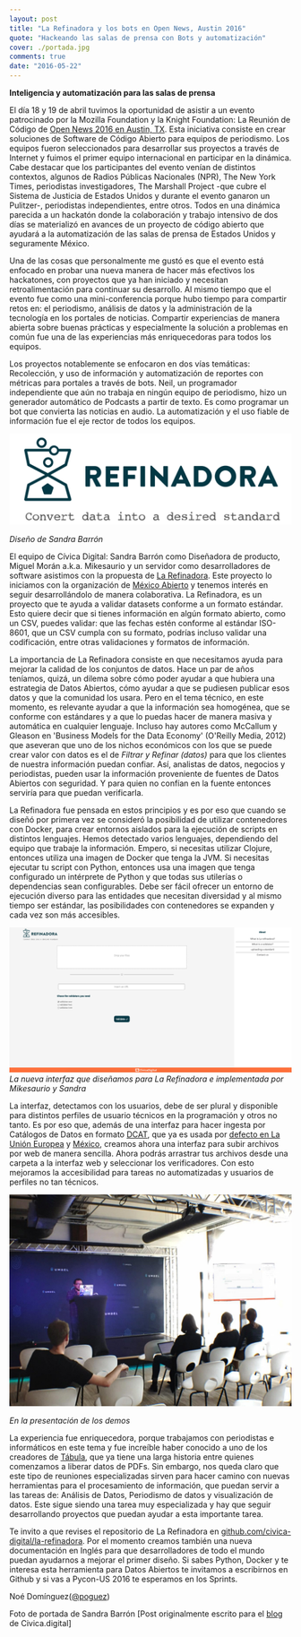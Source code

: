```yaml
---
layout: post
title: "La Refinadora y los bots en Open News, Austin 2016"
quote: "Hackeando las salas de prensa con Bots y automatización"
cover: ./portada.jpg
comments: true
date: "2016-05-22"
---
```


__Inteligencia y automatización para las salas de prensa__


El día 18 y 19 de abril tuvimos la oportunidad de asistir a un evento patrocinado por la Mozilla Foundation y la Knight Foundation: La Reunión de Código de [Open News 2016  en Austin, TX](https://source.opennews.org/en-US/articles/when-bots-get-together-part-1/). Esta iniciativa consiste en crear soluciones de Software de Código Abierto para equipos de periodismo. Los equipos fueron seleccionados para desarrollar sus proyectos a través de Internet y fuimos el primer equipo internacional en participar en la dinámica. Cabe destacar que los participantes del evento venían de distintos contextos, algunos de Radios Públicas Nacionales (NPR), The New York Times, periodistas investigadores, The Marshall Project -que cubre el Sistema de Justicia de Estados Unidos y durante el evento ganaron un Pulitzer-, periodistas independientes, entre otros. Todos en una dinámica parecida a un hackatón donde la colaboración y trabajo intensivo de dos días se materializó en avances de un proyecto de código abierto que ayudará a la automatización de las salas de prensa de Estados Unidos y seguramente México.


Una de las cosas que personalmente me gustó es que el evento está enfocado en probar  una nueva manera de hacer más efectivos los hackatones, con proyectos que ya han iniciado y necesitan retroalimentación para continuar su desarrollo. Al mismo tiempo que el evento fue como una mini-conferencia porque hubo tiempo para compartir retos en: el periodismo, análisis de datos y la administración de la tecnología en los portales de noticias. Compartir experiencias de manera abierta sobre buenas prácticas y especialmente la solución a problemas en común fue una de las experiencias más enriquecedoras para todos los equipos.


Los proyectos notablemente se enfocaron en dos vías temáticas: Recolección, y uso de información y automatización de reportes con métricas para portales a través de bots. Neil, un programador independiente que aún no trabaja en ningún equipo de periodismo, hizo un generador automático de Podcasts a partir de texto. Es como programar un bot que convierta las noticias en audio. La automatización y el uso fiable de información fue el eje rector de todos los equipos.


![La Refinadora](./logo-refinadora.png)

<cite>
Diseño de Sandra Barrón
</cite>

El equipo de Cívica Digital: Sandra Barrón como Diseñadora de producto, Miguel Morán a.k.a. Mikesaurio y un servidor como desarrolladores de software asistimos con la propuesta de [La Refinadora](https://github.com/civica-digital/la-refinadora). Este proyecto lo iniciamos con la organización de [México Abierto](https://github.com/mxabierto) y  tenemos interés en seguir desarrollándolo de manera colaborativa. La Refinadora, es un proyecto que te ayuda a validar datasets conforme a un formato estándar. Esto quiere decir que si tienes información en algún formato abierto, como un CSV, puedes validar: que las fechas estén conforme al estándar ISO-8601, que un CSV cumpla con su formato, podrías incluso validar una codificación, entre otras validaciones y formatos de información.


La importancia de La Refinadora consiste en que necesitamos ayuda para mejorar la calidad de los conjuntos de datos. Hace un par de años teníamos, quizá, un dilema sobre cómo poder ayudar a que hubiera una estrategia de Datos Abiertos, cómo ayudar a que se pudiesen publicar esos datos y que la comunidad los usara. Pero en el tema técnico, en este momento, es relevante ayudar a que la información sea homogénea, que se conforme con estándares y a que lo puedas hacer de manera masiva y automática en cualquier lenguaje. Incluso hay autores como McCallum y Gleason en 'Business Models for the Data Economy' (O'Reilly Media, 2012) que aseveran que uno de los nichos económicos con los que se puede crear valor con datos es el de _Filtrar y Refinar (datos)_ para que los clientes de nuestra información puedan confiar. Así, analistas de datos, negocios y periodistas, pueden usar la información proveniente de fuentes de Datos Abiertos con seguridad. Y para quien no confían en la fuente entonces serviría para que puedan verificarla.


La Refinadora fue pensada en estos principios y es por eso que cuando se diseñó por primera vez se consideró la posibilidad de utilizar contenedores con Docker, para crear entornos aislados para la ejecución de scripts en distintos lenguajes. Hemos detectado varios lenguajes, dependiendo del equipo que trabaje la información. Empero, si necesitas utilizar Clojure, entonces utiliza una imagen de Docker que tenga la JVM. Si necesitas ejecutar tu script con Python, entonces usa una imagen que tenga configurado un intérprete de Python y que todas sus utilerías o dependencias sean configurables. Debe ser fácil ofrecer un entorno de ejecución diverso para las entidades que necesitan diversidad y al mismo tiempo ser estándar, las posibilidades con contenedores se expanden y cada vez son más accesibles.

![Demo de La Refinadora](./la-refinadora-demo.png)
<cite>
La nueva interfaz que diseñamos para La Refinadora e implementada por Mikesaurio y Sandra
</cite>


La interfaz, detectamos con los usuarios, debe de ser plural y disponible para distintos perfiles de usuario técnicos en la programación y otros no tanto. Es por eso que, además de una interfaz para hacer ingesta por Catálogos de Datos en formato [DCAT](https://www.w3.org/TR/vocab-dcat/), que ya es usada por [defecto en La Unión Europea](https://joinup.ec.europa.eu/asset/dcat_application_profile/description) y [México](http://www.dof.gob.mx/nota_detalle.php?codigo=5397117&fecha=18/06/2015), creamos ahora una interfaz para subir archivos por web de manera sencilla. Ahora podrás arrastrar tus archivos desde una carpeta a la interfaz web y seleccionar los verificadores. Con esto mejoramos la accesibilidad para tareas no automatizadas y usuarios de perfiles no tan técnicos.

![En la presentación de los demos](./la-refinadora.jpg)

<cite>
En la presentación de los demos
</cite>

La experiencia fue enriquecedora, porque trabajamos con periodistas e informáticos en este tema y fue increíble haber conocido a uno de los creadores de [Tábula](http://tabula.technology/), que ya tiene una larga historia entre quienes comenzamos a liberar datos de PDFs. Sin embargo, nos queda claro que este tipo de reuniones especializadas sirven para hacer camino con nuevas herramientas para el procesamiento de información, que puedan servir a las tareas de: Análisis de Datos, Periodismo de datos y visualización de datos. Este sigue siendo una tarea muy especializada y hay que seguir desarrollando proyectos que puedan ayudar a esta importante tarea.


Te invito a que revises el repositorio de La Refinadora en [github.com/civica-digital/la-refinadora](https://github.com/civica-digital/la-refinadora). Por el momento creamos también una nueva documentación en Inglés para que desarrolladores de todo el mundo puedan ayudarnos a mejorar el primer diseño. Si sabes Python, Docker y te interesa esta herramienta para Datos Abiertos te invitamos a escribirnos  en Github y si vas a Pycon-US 2016 te esperamos en los Sprints.


Noé Domínguez([@poguez](https://github.com/poguez))

Foto de portada de Sandra Barrón
[Post originalmente escrito para el [blog](http://blog.civica.digital) de Civica.digital]

